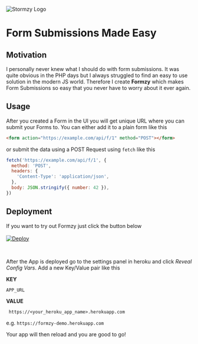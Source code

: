 ![Stormzy Logo](https://raw.githubusercontent.com/cstrnt/formzy/master/logo.png)

# Form Submissions Made Easy

## Motivation

I personally never knew what I should do with form submissions. It was quite obvious in the PHP days but I always struggled to find an easy to use solution in the modern JS world. Therefore I create **Formzy** which makes Form Submissions so easy that you never have to worry about it ever again.

## Usage

After you created a Form in the UI you will get unique URL where you can submit your Forms to. You can either add it to a plain form like this

```html
<form action="https://example.com/api/f/1" method="POST"></form>
```

or submit the data using a POST Request using `fetch` like this

```js
fetch('https://example.com/api/f/1', {
  method: 'POST',
  headers: {
    'Content-Type': 'application/json',
  },
  body: JSON.stringify({ number: 42 }),
})
```

## Deployment

If you want to try out Formzy just click the button below
<br />
<br />
[![Deploy](https://www.herokucdn.com/deploy/button.svg)](https://heroku.com/deploy?template=https://github.com/cstrnt/formzy/tree/master)

<br>

After the App is deployed go to the settings panel in heroku and click _Reveal Config Vars_. Add a new Key/Value pair like this

**KEY**

`APP_URL`

**VALUE**

` https://<your_heroku_app_name>.herokuapp.com`

e.g.
`https://formzy-demo.herokuapp.com`

Your app will then reload and you are good to go!
